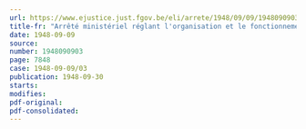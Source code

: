 ```yaml
---
url: https://www.ejustice.just.fgov.be/eli/arrete/1948/09/09/1948090903/justel
title-fr: "Arrêté ministériel réglant l'organisation et le fonctionnement du Service social du Ministère des Affaires étrangères et du Commerce extérieur"
date: 1948-09-09
source:
number: 1948090903
page: 7848
case: 1948-09-09/03
publication: 1948-09-30
starts:
modifies:
pdf-original:
pdf-consolidated:
---
```


